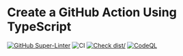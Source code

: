 # Create a GitHub Action Using TypeScript

[![GitHub Super-Linter](https://github.com/qawatake/depcache/actions/workflows/linter.yml/badge.svg)](https://github.com/super-linter/super-linter)
![CI](https://github.com/qawatake/depcache/actions/workflows/ci.yml/badge.svg)
[![Check dist/](https://github.com/qawatake/depcache/actions/workflows/check-dist.yml/badge.svg)](https://github.com/qawatake/depcache/actions/workflows/check-dist.yml)
[![CodeQL](https://github.com/qawatake/depcache/actions/workflows/codeql-analysis.yml/badge.svg)](https://github.com/qawatake/depcache/actions/workflows/codeql-analysis.yml)
